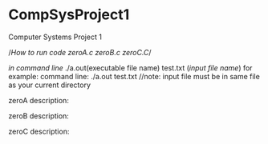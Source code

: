 # CompSysProject1
Computer Systems Project 1

/*How to run code zeroA.c zeroB.c zeroC.C*/

*in command line*  ./a.out(executable file name) test.txt (*input file name*)
for example:
command line:  ./a.out test.txt   //note: input file must be in same file as your current directory

zeroA description:


zeroB description:


zeroC description:
